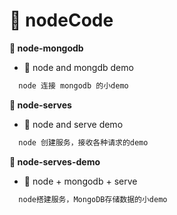 # &#x1F9EE;  nodeCode

**&#x1F381;  node-mongodb**
  + &#x1F6EB; node and mongdb demo
  ```txt
    node 连接 mongodb 的小demo
  ```
**&#x1F381;  node-serves**
  + &#x1F6EB; node and serve demo
  ```txt
    node 创建服务，接收各种请求的demo
  ```

**&#x1F381;  node-serves-demo**

  + &#x1F6EB; node + mongodb + serve
  ```txt
    node搭建服务，MongoDB存储数据的小demo 
  ``` 